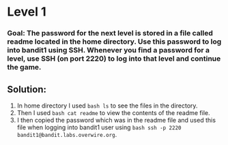 # Level 1

### Goal: The password for the next level is stored in a file called readme located in the home directory. Use this password to log into bandit1 using SSH. Whenever you find a password for a level, use SSH (on port 2220) to log into that level and continue the game.

## Solution: 
1. In home directory I used ```bash ls``` to see the files in the directory.
2. Then I used ```bash cat readme``` to view the contents of the readme file.
3. I then copied the password which was in the readme file and used this file when logging into bandit1 user using ```bash ssh -p 2220 bandit1@bandit.labs.overwire.org```.
